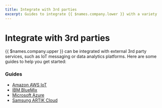 ```yaml
---
title: Integrate with 3rd parties
excerpt: Guides to integrate {{ $names.company.lower }} with a variety of IoT platforms
---
```


# Integrate with 3rd parties

{{ $names.company.upper }} can be integrated with external 3rd party services, such as IoT messaging or data analytics platforms. Here are some guides to help you get started:

### Guides

* [Amazon AWS IoT](aws/)
* [IBM BlueMix](bluemix/)
* [Microsoft Azure](azure/)
* [Samsung ARTIK Cloud](artik/)
